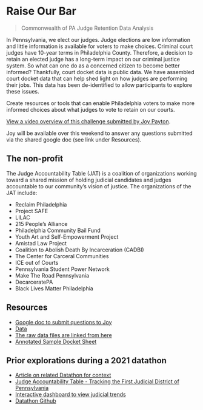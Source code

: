 # Raise Our Bar

> Commonwealth of PA Judge Retention Data Analysis

In Pennsylvania, we elect our judges.
Judge elections are low information and little information is available
for voters to make choices.
Criminal court judges have 10-year terms in Philadelphia County.
Therefore, a decision to retain an elected judge has a long-term impact
on our criminal justice system.
So what can one do as a concerned citizen to become better informed?
Thankfully, court docket data is public data.
We have assembled court docket data that can help shed light
on how judges are performing their jobs.
This data has been de-identified to allow participants to explore these issues.

Create resources or tools that can enable Philadelphia voters
to make more informed choices about what judges to vote to retain on our courts.

[View a video overview of this challenge submitted by Joy Payton](https://joy-payton.s3.amazonaws.com/court_docket_pitch.mp4).

Joy will be available over this weekend to answer any questions
submitted via the shared google doc (see link under Resources).

## The non-profit

The Judge Accountability Table (JAT) is a coalition of organizations
working toward a shared mission of holding judicial candidates and judges
accountable to our community’s vision of justice.
The organizations of the JAT include:

* Reclaim Philadelphia
* Project SAFE
* LILAC
* 215 People’s Alliance
* Philadelphia Community Bail Fund
* Youth Art and Self-Empowerment Project
* Amistad Law Project
* Coalition to Abolish Death By Incarceration (CADBI)
* The Center for Carceral Communities
* ICE out of Courts
* Pennsylvania Student Power Network
* Make The Road Pennsylvania
* DecarceratePA
* Black Lives Matter Philadelphia

## Resources

* [Google doc to submit questions to Joy](https://docs.google.com/spreadsheets/d/1pkPSm8APgnwJgENyiBzAAbBhItRdebxmbqVs2Terhtc/edit?usp=sharing)
* [Data]( https://github.com/rladiesPHL/2021_datathon/tree/main/data)
* [The raw data files are linked from here]( https://github.com/rladiesPHL/2021_datathon/blob/main/data/data_links.md )
* [Annotated Sample Docket Sheet]( https://github.com/rladiesPHL/2021_datathon/blob/main/data/annotated_sample_docket_sheet.pdf)

## Prior explorations during a 2021 datathon

* [Article on related Datathon for context](https://technical.ly/software-development/r-ladies-judge-accountability-datathon/)
* [Judge Accountability Table - Tracking the First Judicial District of Pennsylvania](https://judgeaccountabilitytable.org/)
* [Interactive dashboard to view judicial trends](https://awalsh.shinyapps.io/2021_datathon_dashboard/)
* [Datathon Github](https://github.com/rladiesPHL/2021_datathon)
